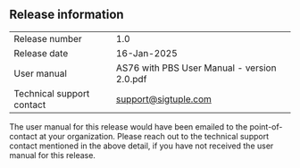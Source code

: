 ## Release information

|   |   |
| - | - |
| Release number |1.0 |
| Release date | 16-Jan-2025 |
| User manual | AS76 with PBS User Manual - version 2.0.pdf |
| Technical support contact |support@sigtuple.com |

The user manual for this release would have been emailed to the point-of-contact at your organization. Please reach out to the technical support contact mentioned in the above detail, if you have not received the user manual for this release.
